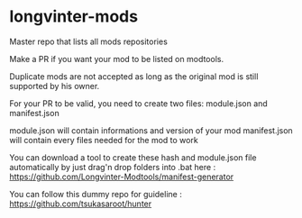 # longvinter-mods
Master repo that lists all mods repositories

Make a PR if you want your mod to be listed on modtools.

Duplicate mods are not accepted as long as the original mod is still supported by his owner.

For your PR to be valid, you need to create two files: module.json and manifest.json

module.json will contain informations and version of your mod
manifest.json will contain every files needed for the mod to work

You can download a tool to create these hash and module.json file automatically by just drag'n drop folders into .bat here : 
https://github.com/Longvinter-Modtools/manifest-generator


You can follow this dummy repo for guideline : https://github.com/tsukasaroot/hunter
